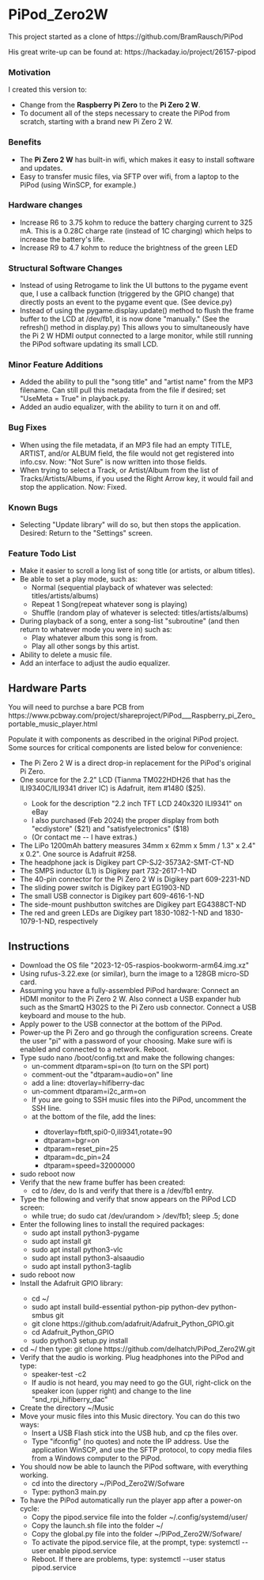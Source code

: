 # PiPod_Zero2W
<p>This project started as a clone of https://github.com/BramRausch/PiPod</p>
<p>His great write-up can be found at: https://hackaday.io/project/26157-pipod</p>
<H3>Motivation</H3>
<p>I created this version to:</p>
<ul><li>Change from the <b>Raspberry Pi Zero</b> to the <b>Pi Zero 2 W</b>.</li>
<li>To document all of the steps necessary to create the PiPod from scratch, starting with a brand new Pi Zero 2 W.</li></ul>
<H3>Benefits</H3>
<ul>
  <li>The <b>Pi Zero 2 W</b> has built-in wifi, which makes it easy to install software and updates.</li>
  <li>Easy to transfer music files, via SFTP over wifi, from a laptop to the PiPod (using WinSCP, for example.)</li>
</ul>
<H3>Hardware changes</H3>
<ul>
  <li>Increase R6 to 3.75 kohm to reduce the battery charging current to 325 mA. This is a 0.28C charge rate (instead of 1C charging) which helps to increase the battery's life.</li>
  <li>Increase R9 to 4.7 kohm to reduce the brightness of the green LED</li>
</ul>
<H3>Structural Software Changes</H3>
<ul>
  <li>Instead of using Retrogame to link the UI buttons to the pygame event que, I use a callback function (triggered by the GPIO change) that directly posts an event to the pygame event que. (See device.py)</li>
  <li>Instead of using the pygame.display.update() method to flush the frame buffer to the LCD at /dev/fb1, it is now done "manually." (See the refresh() method in display.py) This allows you to simultaneously have the Pi 2 W HDMI output connected to a large monitor, while still running the PiPod software updating its small LCD.</li>
</ul>
<H3>Minor Feature Additions</H3>
<ul>
  <li>Added the ability to pull the "song title" and "artist name" from the MP3 filename. Can still pull this metadata from the file if desired; set "UseMeta = True" in playback.py.</li>
  <li>Added an audio equalizer, with the ability to turn it on and off.</li>
</ul>
<H3>Bug Fixes</H3>
<ul>
  <li>When using the file metadata, if an MP3 file had an empty TITLE, ARTIST, and/or ALBUM field, the file would not get registered into info.csv. Now: "Not Sure" is now written into those fields.</li>
  <li>When trying to select a Track, or Artist/Album from the list of Tracks/Artists/Albums, if you used the Right Arrow key, it would fail and stop the application. Now: Fixed.</li>
</ul>
<H3>Known Bugs</H3>
<ul>
  <li>Selecting "Update library" will do so, but then stops the application. Desired: Return to the "Settings" screen.</li>
</ul>
<H3>Feature Todo List</H3>
<ul>
  <li>Make it easier to scroll a long list of song title (or artists, or album titles).</li>
  <li>Be able to set a play mode, such as:
    <ul>
      <li>Normal (sequential playback of whatever was selected: titles/artists/albums)</li>
      <li>Repeat 1 Song(repeat whatever song is playing)</li>
      <li>Shuffle (random play of whatever is selected: titles/artists/albums)</li>
    </ul>
  </li>
  <li>During playback of a song, enter a song-list "subroutine" (and then return to whatever mode you were in) such as:
    <ul>
      <li>Play whatever album this song is from.</li>
      <li>Play all other songs by this artist.</li>
    </ul>
  </li>
  <li>Ability to delete a music file.</li>
  <li>Add an interface to adjust the audio equalizer.</li>
</ul>

<H2>Hardware Parts</H2>
<p>You will need to purchse a bare PCB from https://www.pcbway.com/project/shareproject/PiPod___Raspberry_pi_Zero_portable_music_player.html</p>
<p>Populate it with components as described in the original PiPod project. Some sources for critical components are listed below for convenience:</p>
<ul>
  <li>The Pi Zero 2 W is a direct drop-in replacement for the PiPod's original Pi Zero.</li>
  <li>One source for the 2.2" LCD (Tianma TM022HDH26 that has the ILI9340C/ILI9341 driver IC) is Adafruit, item #1480 ($25).</li>
  <ul>
    <li>Look for the description "2.2 inch TFT LCD 240x320 ILI9341" on eBay</li>
    <li>I also purchased (Feb 2024) the proper display from both "ecdiystore" ($21) and "satisfyelectronics" ($18)</li>
    <li>(Or contact me -- I have extras.)</li>
  </ul>
  <li>The LiPo 1200mAh battery measures 34mm x 62mm x 5mm / 1.3" x 2.4" x 0.2". One source is Adafruit #258.</li>
  <li>The headphone jack is Digikey part CP-SJ2-3573A2-SMT-CT-ND</li>
  <li>The SMPS inductor (L1) is Digikey part 732-2617-1-ND</li>
  <li>The 40-pin connector for the Pi Zero 2 W is Digikey part 609-2231-ND</li>
  <li>The sliding power switch is Digikey part EG1903-ND</li>
  <li>The small USB connector is Digikey part 609-4616-1-ND</li>
  <li>The side-mount pushbutton switches are Digikey part EG4388CT-ND</li>
  <li>The red and green LEDs are Digikey part 1830-1082-1-ND and 1830-1079-1-ND, respectively</li>
</ul>

<H2>Instructions</H2>
<ul><li>Download the OS file "2023-12-05-raspios-bookworm-arm64.img.xz"</li>
<li>Using rufus-3.22.exe (or similar), burn the image to a 128GB micro-SD card.</li>
<li>Assuming you have a fully-assembled PiPod hardware: Connect an HDMI monitor to the Pi Zero 2 W. Also connect a USB expander hub such as the SmartQ
H302S to the Pi Zero usb connector. Connect a USB keyboard and mouse to the hub.</li>
<li>Apply power to the USB connector at the bottom of the PiPod.</li>
<li>Power-up the Pi Zero and go through the configuration screens. Create the user "pi" with a password of your choosing. Make sure wifi is enabled and connected to a network. Reboot.</li>
<li>Type sudo nano /boot/config.txt and make the following changes:
  <ul>
    <li>un-comment dtparam=spi=on (to turn on the SPI port)</li>
    <li>comment-out the "dtparam=audio=on" line</li>
    <li>add a line: dtoverlay=hifiberry-dac</li>
    <li>un-comment dtparam=i2c_arm=on</li>
    <li>If you are going to SSH music files into the PiPod, uncomment the SSH line.</li>
    <li>at the bottom of the file, add the lines:</li>
    <ul>
      <li>dtoverlay=fbtft,spi0-0,ili9341,rotate=90</li>
      <li>dtparam=bgr=on</li>
      <li>dtparam=reset_pin=25</li>
      <li>dtparam=dc_pin=24</li>
      <li>dtparam=speed=32000000</li>
    </ul>
  </ul>
</li>
<li>sudo reboot now</li>
<li>Verify that the new frame buffer has been created:
  <ul><li>cd to /dev, do ls and verify that there is a /dev/fb1 entry.</li></ul>
</li>
<li>Type the following and verify that snow appears on the PiPod LCD screen:
  <ul><li>while true; do sudo cat /dev/urandom > /dev/fb1; sleep .5; done</li></ul>
</li>
<li>Enter the following lines to install the required packages:
  <ul>
    <li>sudo apt install python3-pygame</li>
    <li>sudo apt install git</li>
    <li>sudo apt install python3-vlc</li>
    <li>sudo apt install python3-alsaaudio</li>
    <li>sudo apt install python3-taglib</li>
  </ul>
</li>
<li>sudo reboot now</li>
<li>Install the Adafruit GPIO library:</li>
  <ul>
    <li>cd ~/ </li>
    <li>sudo apt install build-essential python-pip python-dev python-smbus git</li>
    <li>git clone https://github.com/adafruit/Adafruit_Python_GPIO.git</li>
    <li>cd Adafruit_Python_GPIO</li>
    <li>sudo python3 setup.py install</li>
  </ul>
<li>cd ~/ then type: git clone https://github.com/delhatch/PiPod_Zero2W.git</li>
<li>Verify that the audio is working. Plug headphones into the PiPod and type:
  <ul>
    <li>speaker-test -c2</li>
    <li>If audio is not heard, you may need to go the GUI, right-click on the speaker icon (upper right) and change to the line "snd_rpi_hifiberry_dac"</li>
  </ul>
</li>
<li>Create the directory ~/Music</li>
<li>Move your music files into this Music directory. You can do this two ways:
  <ul>
    <li>Insert a USB Flash stick into the USB hub, and cp the files over.</li>
    <li>Type "ifconfig" (no quotes) and note the IP address. Use the application WinSCP, and use the SFTP protocol, to copy media files from a Windows computer to the PiPod.</li>
  </ul>
</li>
<li>You should now be able to launch the PiPod software, with everything working.
  <ul>
    <li>cd into the directory ~/PiPod_Zero2W/Sofware</li>
    <li>Type: python3 main.py</li>
  </ul>
</li>
<li>To have the PiPod automatically run the player app after a power-on cycle:
  <ul>
    <li>Copy the pipod.service file into the folder ~/.config/systemd/user/ </li>
    <li>Copy the launch.sh file into the folder ~/ </li>
    <li>Copy the global.py file into the folder ~/PiPod_Zero2W/Sofware/ </li>
    <li>To activate the pipod.service file, at the prompt, type: systemctl --user enable pipod.service </li>
    <li>Reboot. If there are problems, type: systemctl --user status pipod.service </li>
  </ul>
</li>
</ul>
